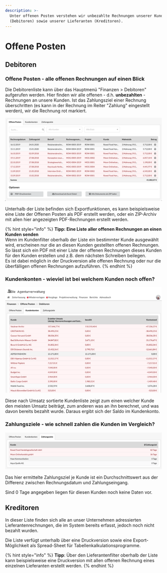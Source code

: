 ```yaml
---
description: >-
  Unter offenen Posten verstehen wir unbezahlte Rechnungen unserer Kunden
  (Debitoren) sowie unserer Lieferanten (Kreditoren).
---
```


# Offene Posten

## Debitoren

### Offene Posten - alle offenen Rechnungen auf einen Blick

Die Debitorenliste kann über das Hauptmenü "Finanzen &gt; Debitoren"  aufgerufen werden. Hier finden wir alle offenen - d.h. **unbezahlten** - Rechnungen an unsere Kunden. Ist das Zahlungsziel einer Rechnung überschritten \(es kann in der Rechnung im Reiter "Zahlung" eingestellt werden\), wir die Rechnung rot markiert.

![](../.gitbook/assets/bildschirmfoto-2020-01-10-um-19.05.03.png)

Unterhalb der Liste befinden sich Exportfunktionen, es kann beispielsweise eine Liste der Offenen Posten als PDF erstellt werden, oder ein ZIP-Archiv mit allen hier angezeigten PDF-Rechnungen erstellt werden.

{% hint style="info" %}
**Tipp: Eine Liste aller offenen Rechnungen an einen Kunden senden**  
Wenn im Kundenfilter oberhalb der Liste ein bestimmter Kunde ausgewählt wird, erscheinen nur die an diesen Kunden gestellten offenen Rechnungen. So lässt sich ein PDF mit einer Liste der offenen Rechnungen dieses Kunden für den Kunden erstellen und z.B. dem nächsten Schreiben beilegen.  
Es ist dabei möglich in der Druckversion alle offenen Rechnung oder nur die überfälligen offenen Rechnungen aufzuführen.
{% endhint %}

### Kundenkonten - wieviel ist bei welchem Kunden noch offen?

![](../.gitbook/assets/bildschirmfoto-2020-01-10-um-16.49.51.png)

Diese nach Umsatz sortierte Kundenliste zeigt zum einen welcher Kunde den meisten Umsatz beiträgt, zum anderen was an ihn berechnet, und was davon bereits bezahlt wurde. Daraus ergibt sich der Saldo im Kundenkonto.

### Zahlungsziele - wie schnell zahlen die Kunden im Vergleich?

![](../.gitbook/assets/bildschirmfoto-2020-01-10-um-19.04.48.png)

Das hier ermittelte Zahlungsziel je Kunde ist ein Durchschnittswert aus der Differenz zwischen Rechnungsdatum und Zahlungseingang.

Sind 0 Tage angegeben liegen für diesen Kunden noch keine Daten vor.

## Kreditoren

In dieser Liste finden sich alle an unser Unternehmen adressierten Lieferantenrechnungen, die im System bereits erfasst, jedoch noch nicht bezahlt wurden.

Die Liste verfügt unterhalb über eine Druckversion sowie eine Export-Möglichkeit als Spread-Sheet für Tabellenkalkulationsprogramme.

{% hint style="info" %}
**Tipp**: Über den Lieferantenfilter oberhalb der Liste kann beispielsweise eine Druckversion mit allen offenen Rechnung eines einzelnen Lieferanten erstellt werden.
{% endhint %}

